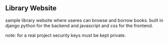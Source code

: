 ## Library Website
sample library website where useres can browse and borrow books.
built in django python for the backend and javascript and css for the frontend.

note: for a real project security keys must be kept private.
